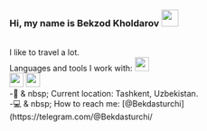 ### Hi, my name is Bekzod Kholdarov <img src="https://media.giphy.com/media/hvRJCFzcasrR4ia7z/giphy.gif" width=30px>
<br>
I like to travel a lot.
<br>
Languages and tools I work with:
<code><img src="https://avatars.mds.yandex.net/i?id=edef9019fadb70cbc5325b3529248fc79704ef1c-6474952-images-thumbs&n=13" height=25px></code>
<br>
<code><img src="https://avatars.mds.yandex.net/i?id=8c78bca9072598ef21fcb30f5c562ec26ff1b7cc-9230514-images-thumbs&n=13" height=25px></code>
<code><img src="https://avatars.mds.yandex.net/i?id=22c8ab8c8eb34c866c905c1ae79b9fc03e4004a4-12150810-images-thumbs&n=13" height=25px></code>
<br>
-📍 & nbsp; Current location: Tashkent, Uzbekistan.
<br>
-💻 & nbsp; How to reach me: [@Bekdasturchi](https://telegram.com/@Bekdasturchi/
